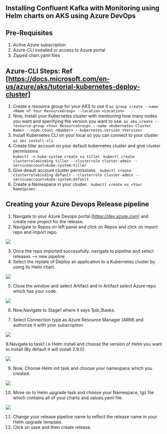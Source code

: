 ## Installing Confluent Kafka with Monitoring using Helm charts on AKS using Azure DevOps

## Pre-Requisites
  1. Active Azure subscription
  2. Azure-CLI installed or access to Azure portal
  3. Zipped chart.yaml files

## Azure-CLI Steps: Ref [https://docs.microsoft.com/en-us/azure/aks/tutorial-kubernetes-deploy-cluster]
  1. Create a resource group for your AKS to use it 
    ` az group create --name <Name of Your ResourceGroup> --location <Location> `
  2. Now, Install your Kubernetes cluster with mentioning how many nodes you want and specifying the version you want to use.     ` az aks create --resource-group <Your ResourceGroup> --name <Kubernetes-Cluster Name> --node-count <Number> --kubernetes-version <Version> `
  3. Install Kubernetes CLI on your local so you can connect to your cluster 
    ` az aks install-cli `
  4. Create tiller account on your default kubernetes cluster and give cluster permissions  
    ` kubectl -n kube-system create sa tiller `
    ` kubectl create clusterrolebinding tiller --clusterrole cluster-admin --serviceaccount=kube-system:tiller`
  5. Give deault account cluster permissions.
    ` kubectl create clusterrolebinding default --clusterrole cluster-admin --serviceaccount=kube-system:default`
  6. Create a Namespace in your cluster.
    ` kubectl create ns <Your NameSpcae>`
  
## Creating your Azure Devops Release pipeline
  1. Navigate to your Azure Devops portal [https://dev.azure.com] and create new project for the release.
  2. Navigate to Repos on left panel and click on Repos and click on import repo and import repo. 
  
  ![](pipelinepics/importrepo.png)
  
  3. Once the repo imported successfully, navigate to pipeline and select releases --> new pipeline
  4. Select the replate of Deploy an application to a Kubernetes cluster by using its Helm chart. 
  
  ![](pipelinepics/Template.png)
  
  
  5. Close the window and select Artifact and in Artifact select Azure repo which has your code.
  
  ![](pipelinepics/Addrepo.png)
  
  
  6. Now,Navigate to Stage1 where it says 1job,3tasks.
  
  7. Select Connection type as Azure Resource Manager (ARM) and authorize it with your subscription
  
  ![](pipelinepics/stage.png)
  
  
  8.Navigate to task1 i.e Helm install and choose the version of Helm you want to install (By default it will install 2.9.0)
  
  ![](pipelinepics/Helminstall.png)
  
  9. Now, Choose Helm init task and choose your namespace which you created.
  
  ![](pipelinepics/Helminit.png)
  
  10. Move on to Helm upgrade task and choose your Namespace, tgz file which contains all of your charts and values.yaml file.
  
  ![](pipelinepics/Helmupgrade.png)
  
  11. Change your release pipeline name to reflect the release name in your Helm upgrade template.
  12. Click on save and then create release.
 
 

  
